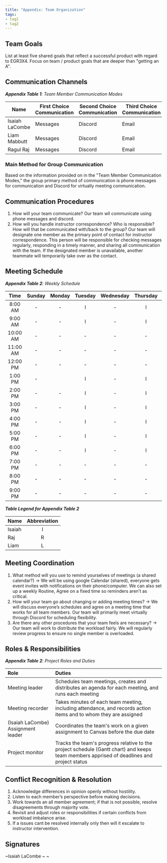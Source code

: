 ```yaml
---
title: "Appendix: Team Organization"
tags:
- tag1
- tag2
---
```


## Team Goals

List at least five shared goals that reflect a successful product with regard to EGR3X4. Focus on team / product goals that are deeper than "getting an A".

## Communication Channels

_**Appendix Table 1**: Team Member Communication Modes_

|Name                 | First Choice Communication | Second Choice Communication | Third Choice Communication |
|---------------------|----------------------------|-----------------------------|----------------------------|
|Isaiah LaCombe| Messages | Discord | Email |
|Liam Mabbutt| Messages | Discord | Email |
|Ragul Raj| Messages | Discord | Email |

### Main Method for Group Communication

Based on the information provided on in the "Team Member Communication Modes," the group primary method of communication is phone messages for communication and Discord for virtually meeting communication.
 
## Communication Procedures

1. How will your team communicate?
   Our team wll communicate using phone messages and discord.
3. How will you handle instructor correspondence? Who is responsible? How will that be communicated with/back to the group?
   Our team will designate one member as the primary point of contact for instructor correspondence. This person will be responsible for checking messages regularly, responding in a timely manner, and sharing all communication with the team. If the designated member is unavailable, another teammate will temporarily take over as the contact.

## Meeting Schedule

_**Appendix Table 2**: Weekly Schedule_

| Time | Sunday | Monday | Tuesday | Wednesday | Thursday | Friday | Saturday |
| :------: | :----: | :----: | :----: | :----: | :----: | :----: | :-----: |
| 8:00 AM | - | - | I | - | I | - | - |
| 9:00 AM | - | - | I | - | I | - | - |
| 10:00 AM | - | - | - | - | - | I | - |
| 11:00 AM | - | - | - | - | - | I | - |
| 12:00 PM | - | - | - | - | - | I | - |
| 1:00 PM | - |  | I | - | I | I | - |
| 2:00 PM | - | - | I | - | I | I | - |
| 3:00 PM | - | - | I | - | I | I | - |
| 4:00 PM | - | - | I | - | I | I | - |
| 5:00 PM | - | - | I | - | I | I | - |
| 6:00 PM | - | - | I | - | I | I | - |
| 7:00 PM | - | - | - | - | - | - | - |
| 8:00 PM | - | - | - | - | - | - | - |
| 9:00 PM | - | - | - | - | - | - | - |

_**Table Legend for Appendix Table 2**_

| Name | Abbreviation |
| ----- | :------: |
| Isaiah | I |
| Raj | R |
| Liam | L |


## Meeting Coordination

1. What method will you use to remind yourselves of meetings (a shared calendar?)
-> We will be using google Calendar (shared), everyone gets event invites with notifications on their phone/computer.
   We can also set up a weekly Routine, Agree on a fixed time so reminders aren’t as critical.
3. How will your team go about changing or adding meeting times?
-> We will discuss everyone’s schedules and agree on a meeting time that works for all team members.
   Our team will primarily meet virtually through Discord for scheduling flexibility.
4. Are there any other procedures that your team feels are necessary?
-> Our team will work to distribute the workload fairly. We will regularly review progress to ensure no single member is overloaded.
   

## Roles & Responsibilities

_**Appendix Table 2**: Project Roles and Duties_

| **Role**          | **Duties**                                                                                                                                |
| :---------------- | :---------------------------------------------------------------------------------------------------------------------------------------- |
| Meeting leader    | Schedules team meetings, creates and distributes an agenda for each meeting, and runs each meeting                                        |
| Meeting recorder  | Takes minutes of each team meeting, including attendance, and records action items and to whom they are assigned                          |
|  (Isaiah LaCombe) Assignment leader | Coordinates the team's work on a given assignment to Canvas before the due date                                          |
| Project monitor   | Tracks the team's progress relative to the project schedule (Gantt chart) and keeps team members apprised of deadlines and project status |

## Conflict Recognition & Resolution

1. Acknowledge differences in opinion openly without hostility.
2. Listen to each member’s perspective before making decisions.
3. Work towards an all member agreement; if that is not possible, resolve disagreements through majority vote.
4. Revisit and adjust roles or responsibilities if certain conflicts from workload imbalance arise.
5. If a issues cant be resolved internally only then will it escalate to instructor intervention.


## Signatures

~Isaiah LaCombe
~
~

